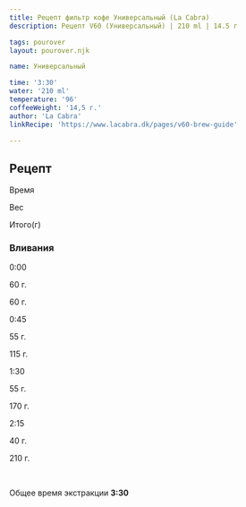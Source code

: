 ```yaml
---
title: Рецепт фильтр кофе Универсальный (La Cabra)
description: Рецепт V60 (Универсальный) | 210 ml | 14.5 г

tags: pourover
layout: pourover.njk

name: Универсальный

time: '3:30'
water: '210 ml'
temperature: '96'
coffeeWeight: '14,5 г.'
author: 'La Cabra'
linkRecipe: 'https://www.lacabra.dk/pages/v60-brew-guide'

---
```


## Рецепт


<div class="time-line">

Время

Вес

Итого(г)

</div>

### Вливания

<div class="time-line">

0:00

60 г.

60 г.

</div>

<div class="time-line">

0:45

55 г.

115 г.

</div>

<div class="time-line">

1:30

55 г.

170 г.

</div>
<div class="time-line">

2:15

40 г.

210 г.

</div>
<br>

Общее время экстракции __3:30__

<br>


